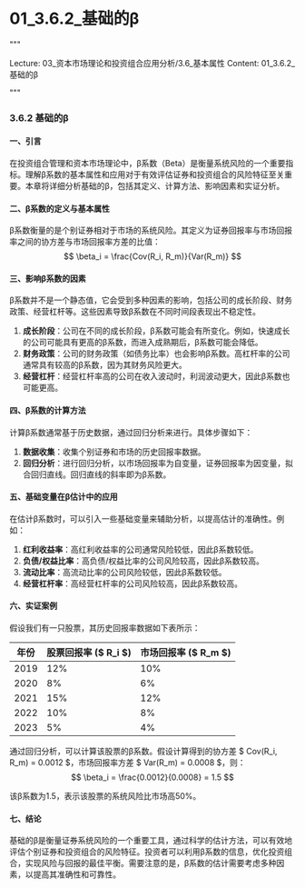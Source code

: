 # 01_3.6.2_基础的β

"""

Lecture: 03_资本市场理论和投资组合应用分析/3.6_基本属性
Content: 01_3.6.2_基础的β

"""

### 3.6.2 基础的β

#### 一、引言
在投资组合管理和资本市场理论中，β系数（Beta）是衡量系统风险的一个重要指标。理解β系数的基本属性和应用对于有效评估证券和投资组合的风险特征至关重要。本章将详细分析基础的β，包括其定义、计算方法、影响因素和实证分析。

#### 二、β系数的定义与基本属性
β系数衡量的是个别证券相对于市场的系统风险。其定义为证券回报率与市场回报率之间的协方差与市场回报率方差的比值：
$$ \beta_i = \frac{Cov(R_i, R_m)}{Var(R_m)} $$

#### 三、影响β系数的因素
β系数并不是一个静态值，它会受到多种因素的影响，包括公司的成长阶段、财务政策、经营杠杆等。这些因素导致β系数在不同时间段表现出不稳定性。

1. **成长阶段**：公司在不同的成长阶段，β系数可能会有所变化。例如，快速成长的公司可能具有更高的β系数，而进入成熟期后，β系数可能会降低。
2. **财务政策**：公司的财务政策（如债务比率）也会影响β系数。高杠杆率的公司通常具有较高的β系数，因为其财务风险更大。
3. **经营杠杆**：经营杠杆率高的公司在收入波动时，利润波动更大，因此β系数也可能更高。

#### 四、β系数的计算方法
计算β系数通常基于历史数据，通过回归分析来进行。具体步骤如下：

1. **数据收集**：收集个别证券和市场的历史回报率数据。
2. **回归分析**：进行回归分析，以市场回报率为自变量，证券回报率为因变量，拟合回归直线。回归直线的斜率即为β系数。

#### 五、基础变量在β估计中的应用
在估计β系数时，可以引入一些基础变量来辅助分析，以提高估计的准确性。例如：

1. **红利收益率**：高红利收益率的公司通常风险较低，因此β系数较低。
2. **负债/权益比率**：高负债/权益比率的公司风险较高，因此β系数较高。
3. **流动比率**：高流动比率的公司风险较低，因此β系数较低。
4. **经营杠杆率**：高经营杠杆率的公司风险较高，因此β系数较高。

#### 六、实证案例
假设我们有一只股票，其历史回报率数据如下表所示：

| 年份 | 股票回报率 ($ R_i $) | 市场回报率 ($ R_m $) |
|------|----------------------|----------------------|
| 2019 | 12%                 | 10%                 |
| 2020 | 8%                  | 6%                  |
| 2021 | 15%                 | 12%                 |
| 2022 | 10%                 | 8%                  |
| 2023 | 5%                  | 4%                  |

通过回归分析，可以计算该股票的β系数。假设计算得到的协方差 $ Cov(R_i, R_m) = 0.0012 $，市场回报率方差 $ Var(R_m) = 0.0008 $，则：
$$ \beta_i = \frac{0.0012}{0.0008} = 1.5 $$

该β系数为1.5，表示该股票的系统风险比市场高50%。

#### 七、结论
基础的β是衡量证券系统风险的一个重要工具，通过科学的估计方法，可以有效地评估个别证券和投资组合的风险特征。投资者可以利用β系数的信息，优化投资组合，实现风险与回报的最佳平衡。需要注意的是，β系数的估计需要考虑多种因素，以提高其准确性和可靠性。

